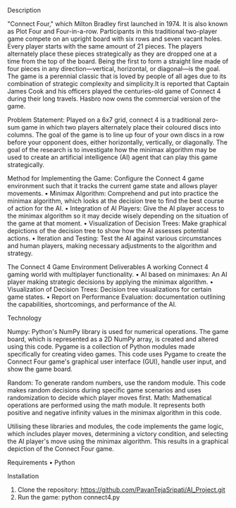 Description

"Connect Four," which Milton Bradley first launched in 1974. It is also known as Plot Four and Four-in-a-row. Participants in this traditional two-player game compete on an upright board with six rows and seven vacant holes. Every player starts with the same amount of 21 pieces. The players alternately place these pieces strategically as they are dropped one at a time from the top of the board. Being the first to form a straight line made of four pieces in any direction—vertical, horizontal, or diagonal—is the goal. The game is a perennial classic that is loved by people of all ages due to its combination of strategic complexity and simplicity.It is reported that Captain James Cook and his officers played the centuries-old game of Connect 4 during their long travels. Hasbro now owns the commercial version of the game.

Problem Statement: 
Played on a 6x7 grid, connect 4 is a traditional zero-sum game in which two players alternately place their coloured discs into columns. The goal of the game is to line up four of your own discs in a row before your opponent does, either horizontally, vertically, or diagonally. The goal of the research is to investigate how the minimax algorithm may be used to create an artificial intelligence (AI) agent that can play this game strategically.

Method for Implementing the Game:
Configure the Connect 4 game environment such that it tracks the current game state and allows player movements.
•	Minimax Algorithm: Comprehend and put into practice the minimax algorithm, which looks at the decision tree to find the best course of action for the AI.
•	Integration of AI Players: Give the AI player access to the minimax algorithm so it may decide wisely depending on the situation of the game at that moment.
•	Visualization of Decision Trees: Make graphical depictions of the decision tree to show how the AI assesses potential actions.
•	Iteration and Testing: Test the AI against various circumstances and human players, making necessary adjustments to the algorithm and strategy.

The Connect 4 Game Environment Deliverables
A working Connect 4 gaming world with multiplayer functionality.
•	AI based on minimaxes: An AI player making strategic decisions by applying the minimax algorithm.
•	Visualization of Decision Trees: Decision tree visualizations for certain game states.
•	Report on Performance Evaluation: documentation outlining the capabilities, shortcomings, and performance of the AI.

Technology

Numpy: Python's NumPy library is used for numerical operations. The game board, which is represented as a 2D NumPy array, is created and altered using this code.
Pygame is a collection of Python modules made specifically for creating video games. This code uses Pygame to create the Connect Four game's graphical user interface (GUI), handle user input, and show the game board.

Random: To generate random numbers, use the random module. This code makes random decisions during specific game scenarios and uses randomization to decide which player moves first.
Math: Mathematical operations are performed using the math module. It represents both positive and negative infinity values in the minimax algorithm in this code.

Utilising these libraries and modules, the code implements the game logic, which includes player moves, determining a victory condition, and selecting the AI player's move using the minimax algorithm. This results in a graphical depiction of the Connect Four game.

Requirements
•	Python

Installation
1.	Clone the repository: https://github.com/PavanTejaSripati/AI_Project.git
2.	Run the game: python connect4.py 
